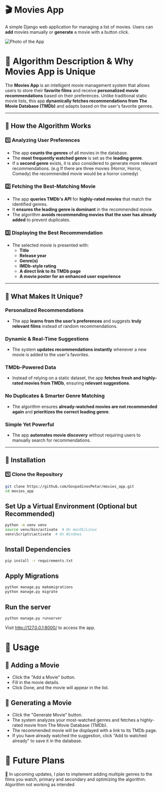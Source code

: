 # 🎬 Movies App

A simple Django web application for managing a list of movies. Users can **add** movies manually or **generate** a movie with a button click.

![Photo of the App](https://media.discordapp.net/attachments/1242189564089466930/1345083433432649890/image.png?ex=67c34210&is=67c1f090&hm=1cdc22ce519d1d3a44cbf99746375d0741c0252fc59ad63795f83280b327d5a6&=&format=webp&quality=lossless&width=1100&height=630)

# 📌 Algorithm Description & Why Movies App is Unique  

The **Movies App** is an intelligent movie management system that allows users to store their **favorite films** and receive **personalized movie recommendations** based on their preferences. Unlike traditional static movie lists, this app **dynamically fetches recommendations from The Movie Database (TMDb)** and adapts based on the user's favorite genres.

---

## 🧠 How the Algorithm Works  

### 1️⃣ **Analyzing User Preferences**  
- The app **counts the genres** of all movies in the database.  
- The **most frequently watched genre** is set as the **leading genre**.  
- If a **second genre** exists, it is also considered to generate more relevant recommendations. (e.g If there are three movies (Horror, Horror, Comedy) the recommended movie would be a horror comedy)

### 2️⃣ **Fetching the Best-Matching Movie**  
- The app **queries TMDb's API** for **highly-rated movies** that match the identified genres.  
- It **ensures the leading genre is dominant** in the recommended movie.  
- The algorithm **avoids recommending movies that the user has already added** to prevent duplicates.  

### 3️⃣ **Displaying the Best Recommendation**  
- The selected movie is presented with:  
  - **Title**  
  - **Release year**  
  - **Genre(s)**  
  - **IMDb-style rating**  
  - **A direct link to its TMDb page**  
  - **A movie poster for an enhanced user experience**  

---

## 🚀 What Makes It Unique?  

### **Personalized Recommendations**  
- The app **learns from the user’s preferences** and suggests **truly relevant films** instead of random recommendations.  

### **Dynamic & Real-Time Suggestions**  
- The system **updates recommendations instantly** whenever a new movie is added to the user's favorites.  

### **TMDb-Powered Data**  
- Instead of relying on a static dataset, the app **fetches fresh and highly-rated movies from TMDb**, ensuring **relevant suggestions**.  

### **No Duplicates & Smarter Genre Matching**  
- The algorithm ensures **already-watched movies are not recommended again** and **prioritizes the correct leading genre**.  

### **Simple Yet Powerful**  
- The app **automates movie discovery** without requiring users to manually search for recommendations.  

---

## 📌 Installation

### 1️⃣ Clone the Repository
```bash
git clone https://github.com/GospodinovPetar/movies_app.git
cd movies_app
```

## Set Up a Virtual Environment (Optional but Recommended)
```bash
python -m venv venv
source venv/bin/activate  # On macOS/Linux
venv\Scripts\activate  # On Windows
```

## Install Dependencies
```bash
pip install -r requirements.txt
```

## Apply Migrations
```bash
python manage.py makemigrations
python manage.py migrate
```

## Run the server
```bash
python manage.py runserver
```

Visit http://127.0.0.1:8000/ to access the app.

# 📌 Usage

## 🎥 Adding a Movie
* Click the "Add a Movie" button.
* Fill in the movie details.
* Click Done, and the movie will appear in the list.
## 🔄 Generating a Movie
* Click the "Generate Movie" button.
* The system analyzes your most-watched genres and fetches a highly-rated movie from The Movie Database (TMDb).
* The recommended movie will be displayed with a link to its TMDb page.
* If you have already watched the suggestion, click "Add to watched already" to save it in the database.

# 📌 Future Plans
🚀 In upcoming updates, I plan to implement adding multiple genres to the films you watch, primary and secondary and optimizing the algorithm.
Algorithm not working as intended
